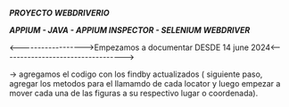 ***PROYECTO WEBDRIVERIO***

***APPIUM - JAVA - APPIUM INSPECTOR - SELENIUM WEBDRIVER***

<------------------>Empezamos a documentar DESDE 14 june 2024<---------------------------------->

-> agregamos el codigo con los findby actualizados ( siguiente paso, agregar los metodos para el llamamdo de cada locator y luego empezar a mover cada una de 
las figuras a su respectivo lugar o coordenada).
